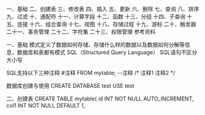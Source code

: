 一、基础
二、创建表
三、修改表
四、插入
五、更新
六、删除
七、查询
八、排序
九、过滤
十、通配符
十一、计算字段
十二、函数
十三、分组
十四、子查询
十五、连接
十六、组合查询
十七、视图
十八、存储过程
十九、游标
二十、触发器
二十一、事务管理
二十二、字符集
二十三、权限管理
参考资料

一、基础
模式定义了数据如何存储、存储什么样的数据以及数据如何分解等信息，数据库和表都有模式
SQL（Structured Query Language）
SQL语句不区分大小写

SQL支持以下三种注释
#注释
FROM mytable; --注释
/* 注释1
   注释2 */

数据库创建与使用
CREATE DATABASE test
USE test

二、创建表
CREATE TABLE mytable(
  id INT NOT NULL AUTO_INCREMENT,
  col1 INT NOT NULL DEFAULT 1,


















